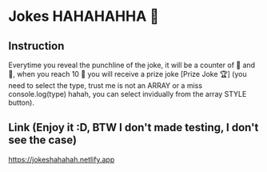 # Jokes HAHAHAHHA 🤣

## Instruction 
Everytime you reveal the punchline of the joke, it will be a counter of 🤣 and 🐴, when you reach 10 🤣 you will receive a prize joke [Prize Joke 🏆] (you need to select the type, trust me is not an ARRAY or a miss console.log(type) hahah, you can select invidually from the array STYLE button).
## Link (Enjoy it :D, BTW I don't made testing, I don't see the case)

https://jokeshahahah.netlify.app
